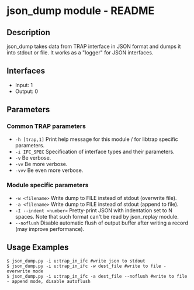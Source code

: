 # json_dump module - README

## Description
json_dump takes data from TRAP interface in JSON format and dumps it into stdout or file. It works as a "logger" for JSON interfaces.

## Interfaces
- Input: 1
- Output: 0

## Parameters
### Common TRAP parameters
- `-h [trap,1]`      Print help message for this module / for libtrap specific parameters.
- `-i IFC_SPEC`      Specification of interface types and their parameters.
- `-v`               Be verbose.
- `-vv`              Be more verbose.
- `-vvv`             Be even more verbose.

### Module specific parameters
- `-w <filename>`        Write dump to FILE instead of stdout (overwrite file).
- `-a <filename>`        Write dump to FILE instead of stdout (append to file).
- `-I --indent <number>` Pretty-print JSON with indentation set to N spaces. Note that such format can't be read by json_replay module.
- `--noflush`            Disable automatic flush of output buffer after writing a record (may improve performance).

## Usage Examples
```
$ json_dump.py -i u:trap_in_ifc #write json to stdout
$ json_dump.py -i u:trap_in_ifc -w dest_file #write to file - overwrite mode
$ json_dump.py -i u:trap_in_ifc -a dest_file --noflush #write to file - append mode, disable autoflush
```
